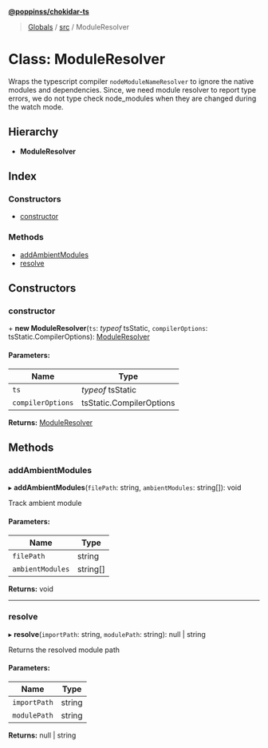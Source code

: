 **[@poppinss/chokidar-ts](../README.md)**

> [Globals](../README.md) / [src](../modules/src.md) / ModuleResolver

# Class: ModuleResolver

Wraps the typescript compiler `nodeModuleNameResolver` to ignore the
native modules and dependencies. Since, we need module resolver
to report type errors, we do not type check node_modules when
they are changed during the watch mode.

## Hierarchy

* **ModuleResolver**

## Index

### Constructors

* [constructor](src.moduleresolver.md#constructor)

### Methods

* [addAmbientModules](src.moduleresolver.md#addambientmodules)
* [resolve](src.moduleresolver.md#resolve)

## Constructors

### constructor

\+ **new ModuleResolver**(`ts`: *typeof* tsStatic, `compilerOptions`: tsStatic.CompilerOptions): [ModuleResolver](src.moduleresolver.md)

#### Parameters:

Name | Type |
------ | ------ |
`ts` | *typeof* tsStatic |
`compilerOptions` | tsStatic.CompilerOptions |

**Returns:** [ModuleResolver](src.moduleresolver.md)

## Methods

### addAmbientModules

▸ **addAmbientModules**(`filePath`: string, `ambientModules`: string[]): void

Track ambient module

#### Parameters:

Name | Type |
------ | ------ |
`filePath` | string |
`ambientModules` | string[] |

**Returns:** void

___

### resolve

▸ **resolve**(`importPath`: string, `modulePath`: string): null \| string

Returns the resolved module path

#### Parameters:

Name | Type |
------ | ------ |
`importPath` | string |
`modulePath` | string |

**Returns:** null \| string
